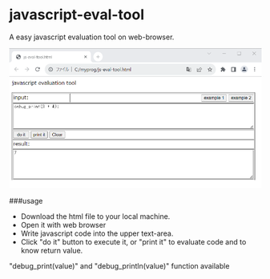 # javascript-eval-tool
A easy javascript evaluation tool on web-browser.


![screen image](image/image-js-eval-tool.png)

###usage
 - Download the html file to your local machine.
 - Open it with web browser
 - Write javascript code into the upper text-area.
 - Click "do it" button to execute it, or "print it" to evaluate code and to know return value.

"debug_print(value)" and "debug_println(value)" function available